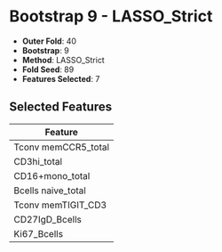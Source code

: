 # Bootstrap 9 - LASSO_Strict

- **Outer Fold**: 40
- **Bootstrap**: 9
- **Method**: LASSO_Strict
- **Fold Seed**: 89
- **Features Selected**: 7

## Selected Features

| Feature |
|---------|
| Tconv memCCR5_total |
| CD3hi_total |
| CD16+mono_total |
| Bcells naive_total |
| Tconv memTIGIT_CD3 |
| CD27IgD_Bcells |
| Ki67_Bcells |
